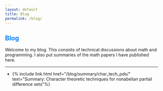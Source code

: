 ```yaml
---
layout: default
title: Blog
permalink: /blog/
---
```



## <span style="color: #007fff;"><strong>Blog</strong></span>

Welcome to my blog. This consists of technical discussions about math and programming. I also put summaries of the math papers I have published here.

---

- {% include link.html href="/blog/summary/char_tech_pds/" text="Summary: Character theoretic techniques for nonabelian partial difference sets"%}